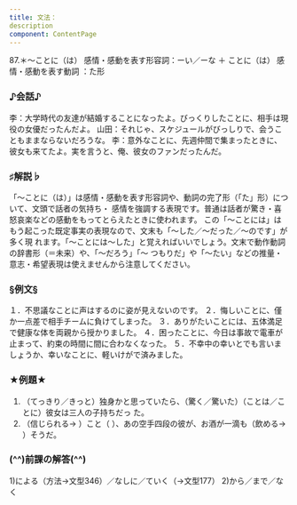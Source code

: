 ```yaml
---
title: 文法：
description
component: ContentPage
---
```



87.＊～ことに（は）
感情・感動を表す形容詞：ーい／ーな ＋ ことに（は） 感情・感動を表す動詞 ：た形
### ♪会話♪
李：大学時代の友達が結婚することになったよ。びっくりしたことに、相手は現役の女優だったんだよ。 山田：それじゃ、スケジュールがびっしりで、会うこともままならないだろうな。
李：意外なことに、先週仲間で集まったときに、彼女も来てたよ。実を言うと、俺、彼女のファンだったんだ。
### ♯解説♭
「～ことに（は）」は感情・感動を表す形容詞や、動詞の完了形（「た」形）について、文頭で話者の気持ち・ 感情を強調する表現です。普通は話者が驚き・喜怒哀楽などの感動をもってとらえたときに使われます。
この「～ことには」はもう起こった既定事実の表現なので、文末も「～した／～だった／～のです」が多く現 れます。「～ことには～した」と覚えればいいでしょう。文末で動作動詞の辞書形（＝未来）や、「～だろう」「～ つもりだ」や「～たい」などの推量・意志・希望表現は使えませんから注意してください。
### §例文§
１．不思議なことに声はするのに姿が見えないのです。
２．悔しいことに、僅か一点差で相手チームに負けてしまった。
３．ありがたいことには、五体満足で健康な体を両親から授かりました。
４．困ったことに、今日は事故で電車が止まって、約束の時間に間に合わなくなった。
５．不幸中の幸いとでも言いましょうか、幸いなことに、軽いけがで済みました。
### ★例題★
1) （てっきり／きっと）独身かと思っていたら、（驚く／驚いた）（ことは／ことに）彼女は三人の子持ちだっ
た。    
2) （信じられる→ ）こと（ ）、あの空手四段の彼が、お酒が一滴も（飲める→ ）そうだ。
### (^^)前課の解答(^^)
1)による（方法→文型346）／なしに／ていく（→文型177）
2)から／まで／なく
